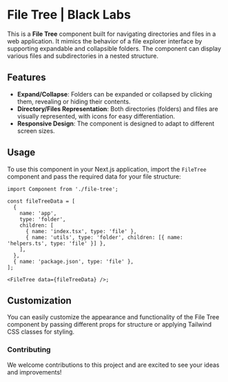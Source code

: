 # File Tree | Black Labs

This is a **File Tree** component built for navigating directories and files in a web application. It mimics the behavior of a file explorer interface by supporting expandable and collapsible folders. The component can display various files and subdirectories in a nested structure.

## Features

- **Expand/Collapse**: Folders can be expanded or collapsed by clicking them, revealing or hiding their contents.
- **Directory/Files Representation**: Both directories (folders) and files are visually represented, with icons for easy differentiation.
- **Responsive Design**: The component is designed to adapt to different screen sizes.

## Usage

To use this component in your Next.js application, import the `FileTree` component and pass the required data for your file structure:

```tsx
import Component from './file-tree';

const fileTreeData = [
  {
    name: 'app',
    type: 'folder',
    children: [
      { name: 'index.tsx', type: 'file' },
      { name: 'utils', type: 'folder', children: [{ name: 'helpers.ts', type: 'file' }] },
    ],
  },
  { name: 'package.json', type: 'file' },
];

<FileTree data={fileTreeData} />;
```

## Customization

You can easily customize the appearance and functionality of the File Tree component by passing different props for structure or applying Tailwind CSS classes for styling.

### Contributing

We welcome contributions to this project and are excited to see your ideas and improvements!
